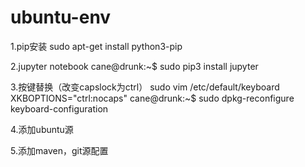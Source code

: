 # ubuntu-env
1.pip安装
sudo apt-get install python3-pip<br>

2.jupyter notebook
cane@drunk:~$ sudo pip3 install jupyter 

3.按键替换（改变capslock为ctrl）
sudo vim /etc/default/keyboard
XKBOPTIONS="ctrl:nocaps"
cane@drunk:~$ sudo dpkg-reconfigure keyboard-configuration

4.添加ubuntu源

5.添加maven，git源配置
